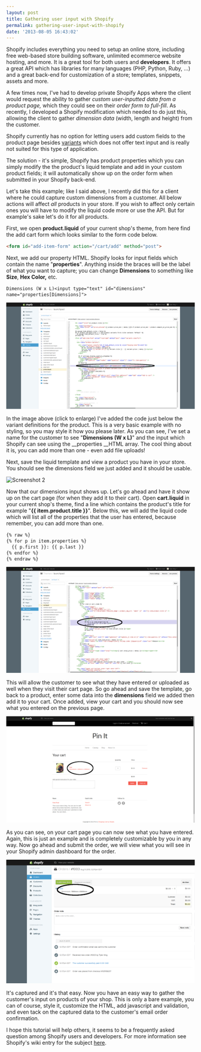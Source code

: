 ```yaml
---
layout: post
title: Gathering user input with Shopify
permalink: gathering-user-input-with-shopify
date: '2013-08-05 16:43:02'
---
```


Shopify includes everything you need to setup an online store, including free web-based store building software, unlimited ecommerce website hosting, and more. It is a great tool for both users and __developers__. It offers a great API which has libraries for many languages (PHP, Python, Ruby, ...) and a great back-end for customization of a store; templates, snippets, assets and more.

A few times now, I've had to develop private Shopify Apps where the client would request the ability to gather _custom user-inputted data from a product page,_ which they could see on their _order form to full-fill_. As recently, I developed a Shopify modification which needed to do just this, allowing the client to gather _dimension data_ (width, length and height) from the customer.

Shopify currently has no option for letting users add custom fields to the product page besides [variants](http://wiki.shopify.com/Variant) which does not offer text input and is really not suited for this type of application.

The solution - it's simple, Shopify has product properties which you can simply modify the the product's liquid template and add in your custom product fields; it will automatically show up on the order form when submitted in your Shopify back-end.

Let's take this example; like I said above, I recently did this for a client where he could capture custom dimensions from a customer. All below actions will affect _all_ products in your store. If you wish to affect only certain ones you will have to modify the liquid code more or use the API. But for example's sake let's do it for all products.

First, we open __product.liquid__ of your current shop's theme, from here find the add cart form which looks similar to the form code below.

```html
<form id="add-item-form" action="/cart/add" method="post">
```

Next, we add our property HTML. Shopify looks for input fields which contain the name "__properties__". Anything inside the braces will be the label of what you want to capture; you can change __Dimensions__ to something like __Size__, __Hex Color,__ etc.

```
Dimensions (W x L)<input type="text" id="dimensions" name="properties[Dimensions]">
```

![Screenshot 1](/assets/images/posts/si_1.png)

In the image above (click to enlarge) I've added the code just below the variant definitions for the product. This is a very basic example with no styling, so you may style it how you please later. As you can see, I've set a name for the customer to see "__Dimensions (W x L)__" and the input which Shopify can see using the __properties __HTML array. The cool thing about it is, you can add more than one - even add file uploads!

Next, save the liquid template and view a product you have in your store. You should see the dimensions field we just added and it should be usable.

![Screenshot 2](/assets/images/0000postssi_2.png)

Now that our dimensions input shows up. Let's go ahead and have it show up on the cart page (for when they add it to their cart). Open __cart.liquid__ in your current shop's theme, find a line which contains the product's title for example "__{{ item.product.title }}__". Below this, we will add the liquid code which will list all of the properties that the user has entered, because remember, you can add more than one.

```liquid
{% raw %} 
{% for p in item.properties %}  
  {{ p.first }}: {{ p.last }}
{% endfor %}
{% endraw %}
```

![Screenshot 3](/assets/images/posts/si_3.png)

This will allow the customer to see what they have entered or uploaded as well when they visit their cart page. So go ahead and save the template, go back to a product, enter some data into the __dimensions__ field we added then add it to your cart. Once added, view your cart and you should now see what you entered on the previous page.

![Screenshot 4](/assets/images/posts/si_4.png)

As you can see, on your cart page you can now see what you have entered. Again, this is just an example and is completely customizable by you in any way. Now go ahead and submit the order, we will view what you will see in your Shopify admin dashboard for the order.

![Screenshot 5](/assets/images/posts/si_5.png)

It's captured and it's that easy. Now you have an easy way to gather the customer's input on products of your shop. This is only a bare example, you can of course, style it, customize the HTML, add javascript and validation, and even tack on the captured data to the customer's email order confirmation.

I hope this tutorial will help others, it seems to be a frequently asked question among Shopify users and developers. For more information see Shopify's wiki entry for the subject [here](http://wiki.shopify.com/Line_Item_Properties).
